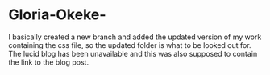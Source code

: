 # Gloria-Okeke-
I basically created a new branch and added the updated version of my work containing the css file, so the updated folder is what to be looked out for.
The lucid blog has been unavailable and this was also supposed to contain the link to the blog post.
